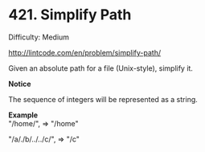 # 421. Simplify Path

Difficulty: Medium

http://lintcode.com/en/problem/simplify-path/

Given an absolute path for a file (Unix-style), simplify it.

**Notice**  

The sequence of integers will be represented as a string.

**Example**  
"/home/", => "/home"

"/a/./b/../../c/", => "/c"

